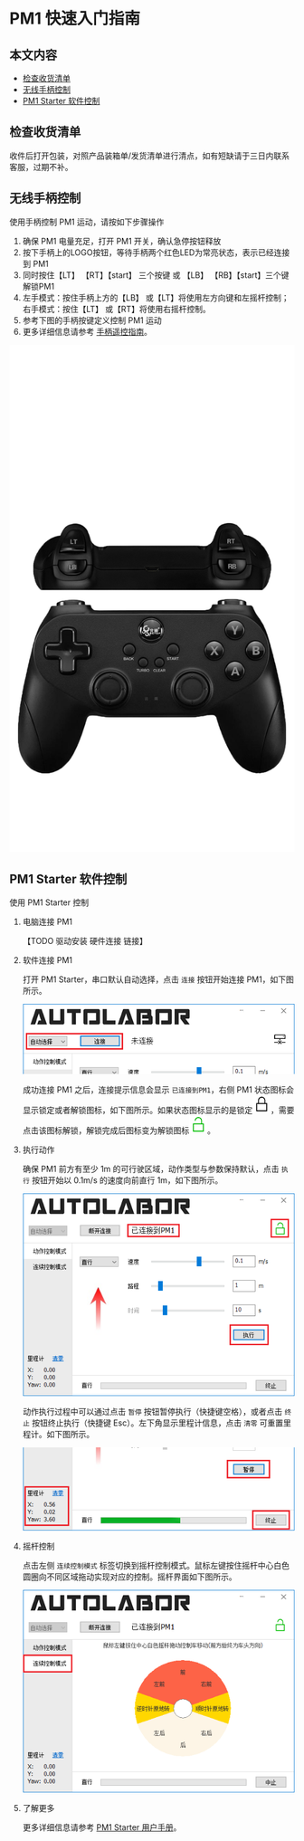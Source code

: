 ﻿# PM1 快速入门指南

## 本文内容

* <a href="#检查收货清单">检查收货清单</a>
* <a href="#无线手柄控制">无线手柄控制</a>
* <a href="#PM1 Starter 软件控制">PM1 Starter 软件控制</a>

<a name="检查收货清单"></a>

## 检查收货清单

收件后打开包装，对照产品装箱单/发货清单进行清点，如有短缺请于三日内联系客服，过期不补。

<a name="无线手柄控制"></a>

## 无线手柄控制

使用手柄控制 PM1 运动，请按如下步骤操作

1. 确保 PM1 电量充足，打开 PM1 开关，确认急停按钮释放
2. 按下手柄上的LOGO按钮，等待手柄两个红色LED为常亮状态，表示已经连接到 PM1
3. 同时按住【LT】 【RT】【start】 三个按键 或 【LB】 【RB】【start】三个键解锁PM1
4. 左手模式：按住手柄上方的【LB】 或【LT】将使用左方向键和左摇杆控制；右手模式：按住【LT】 或【RT】将使用右摇杆控制。
5. 参考下图的手柄按键定义控制 PM1 运动
6. 更多详细信息请参考 [手柄遥控指南](../user-guide/using-controller)。

![](imgs/joystick_define.png)

<a name="PM1 Starter 软件控制"></a>

## PM1 Starter 软件控制

使用 PM1 Starter 控制

1. 电脑连接 PM1
   
   【TODO 驱动安装 硬件连接 链接】

2. 软件连接 PM1

   打开 PM1 Starter，串口默认自动选择，点击 `连接` 按钮开始连接 PM1，如下图所示。

   ![](imgs/connect.png)

   成功连接 PM1 之后，连接提示信息会显示 `已连接到PM1`，右侧 PM1 状态图标会显示锁定或者解锁图标，如下图所示。如果状态图标显示的是锁定![](imgs/state_lock.png)，需要点击该图标解锁，解锁完成后图标变为解锁图标![](imgs/state_unlock.png)。

3. 执行动作

   确保 PM1 前方有至少 1m 的可行驶区域，动作类型与参数保持默认，点击 `执行` 按钮开始以 0.1m/s 的速度向前直行 1m，如下图所示。

   ![](imgs/connected_execute.png)

   动作执行过程中可以通过点击 `暂停` 按钮暂停执行（快捷键空格），或者点击 `终止` 按钮终止执行（快捷键 Esc）。左下角显示里程计信息，点击 `清零` 可重置里程计。如下图所示。

   ![](imgs/executing.png)

4. 摇杆控制

   点击左侧 `连续控制模式` 标签切换到摇杆控制模式。鼠标左键按住摇杆中心白色圆圈向不同区域拖动实现对应的控制。摇杆界面如下图所示。

   ![](imgs/joystick.png)

5. 了解更多

    更多详细信息请参考 [PM1 Starter 用户手册](../user-guide/using-pm1-starter/doc)。
